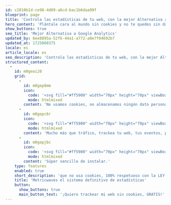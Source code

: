 ```yaml
---
id: c2810b1d-ce98-4d69-a6cd-bac1b6daa99f
blueprint: page
title: 'Controla las estadísticas de tu web, con la mejor Alternativa a Google Analítica y sus cookies.'
hero_content: 'Plántale cara al mundo sin cookies y no te quedes sin datos.'
show_buttons: true
seo_title: 'Mejor Alternativa a Google Analytics'
updated_by: 6ee8895a-52f6-44a1-a772-a0e7f04692b7
updated_at: 1725008375
locale: es
article_locale: es
seo_description: 'Controla las estadísticas de tu web, con la mejor Alternativa a Google Analítica y sus cookies.'
structured_content:
  -
    id: m0geoi20
    grid:
      -
        id: m0gep8mm
        icon:
          code: '<svg fill="#ff5900" width="70px" height="70px" viewBox="0 0 256 256" id="Flat" xmlns="http://www.w3.org/2000/svg" stroke="#ff5900"><g id="SVGRepo_bgCarrier" stroke-width="0"></g><g id="SVGRepo_tracerCarrier" stroke-linecap="round" stroke-linejoin="round"></g><g id="SVGRepo_iconCarrier"> <path d="M223.45117,118.0293a11.95148,11.95148,0,0,0-10.09521-2.31348,27.993,27.993,0,0,1-34.15381-27,11.97247,11.97247,0,0,0-11.91748-11.918,27.99308,27.99308,0,0,1-27.00049-34.1543,12.01319,12.01319,0,0,0-11.68359-14.63769c-.2085-.001-.41309-.00195-.62207-.00195a99.99974,99.99974,0,1,0,100.01611,99.38281A11.99348,11.99348,0,0,0,223.45117,118.0293Zm-30.45605,75.083c-35.37354,35.3125-93.29492,35.69922-129.11475.86329a91.99664,91.99664,0,0,1,64.1001-157.97168c.19043,0,.38183.001.57275.002a4.04183,4.04183,0,0,1,3.15772,1.52637,3.92615,3.92615,0,0,1,.76758,3.35742,35.99441,35.99441,0,0,0,34.71923,43.9082,4.0235,4.0235,0,0,1,4.00489,4.00391,35.99387,35.99387,0,0,0,43.90625,34.71972,3.94377,3.94377,0,0,1,3.36279.76954,4.02736,4.02736,0,0,1,1.523,3.14453A91.33176,91.33176,0,0,1,192.99512,193.1123Zm-31.33838-26.769a7.99984,7.99984,0,1,1-11.31348,0A7.99959,7.99959,0,0,1,161.65674,166.34326Zm-64-8a7.99984,7.99984,0,1,1-11.31348,0A7.99959,7.99959,0,0,1,97.65674,158.34326Zm-8-44.68652a7.99984,7.99984,0,1,1,0-11.31348A7.99915,7.99915,0,0,1,89.65674,113.65674Zm52,4.68652a7.99984,7.99984,0,1,1-11.31348,0A7.99959,7.99959,0,0,1,141.65674,118.34326Z"></path> </g></svg>'
          mode: htmlmixed
        content: 'No usamos cookies, no almacenamos ningún dato personal y no trackeamos a los usuarios en los sitios web.'
      -
        id: m0gepc6r
        icon:
          code: '<svg fill="#ff5900" width="70px" height="70px" viewBox="0 0 256 256" id="Flat" xmlns="http://www.w3.org/2000/svg" stroke="#ff5900"><g id="SVGRepo_bgCarrier" stroke-width="0"></g><g id="SVGRepo_tracerCarrier" stroke-linecap="round" stroke-linejoin="round"></g><g id="SVGRepo_iconCarrier"> <path d="M220.00488,216.00586a4.0002,4.0002,0,0,1-4,4h-176a4,4,0,1,1,0-8h176A4.00019,4.00019,0,0,1,220.00488,216.00586ZM140,176V80a12.01343,12.01343,0,0,1,12-12h40a12.01343,12.01343,0,0,1,12,12v96a12.01343,12.01343,0,0,1-12,12H152A12.01343,12.01343,0,0,1,140,176Zm8,0a4.00427,4.00427,0,0,0,4,4h40a4.00427,4.00427,0,0,0,4-4V80a4.00427,4.00427,0,0,0-4-4H152a4.00427,4.00427,0,0,0-4,4Zm-96,0V40A12.01343,12.01343,0,0,1,64,28h40a12.01343,12.01343,0,0,1,12,12V176a12.01343,12.01343,0,0,1-12,12H64A12.01343,12.01343,0,0,1,52,176Zm8,0a4.00427,4.00427,0,0,0,4,4h40a4.00427,4.00427,0,0,0,4-4V40a4.00427,4.00427,0,0,0-4-4H64a4.00427,4.00427,0,0,0-4,4Z"></path> </g></svg>'
          mode: htmlmixed
        content: 'Mucho más que tráfico, trackea tu web, tus eventos, productos, todas tus estrategias sin problemas.'
      -
        id: m0gepjbc
        icon:
          code: '<svg fill="#ff5900" width="70px" height="70px" viewBox="0 0 256 256" id="Flat" xmlns="http://www.w3.org/2000/svg"><g id="SVGRepo_bgCarrier" stroke-width="0"></g><g id="SVGRepo_tracerCarrier" stroke-linecap="round" stroke-linejoin="round"></g><g id="SVGRepo_iconCarrier"> <path d="M244,152a4.0002,4.0002,0,0,1-4,4H220v20a4,4,0,0,1-8,0V156H192a4,4,0,0,1,0-8h20V128a4,4,0,0,1,8,0v20h20A4.0002,4.0002,0,0,1,244,152ZM64,64H80V80a4,4,0,0,0,8,0V64h16a4,4,0,0,0,0-8H88V40a4,4,0,0,0-8,0V56H64a4,4,0,0,0,0,8ZM184,196H172V184a4,4,0,0,0-8,0v12H152a4,4,0,0,0,0,8h12v12a4,4,0,0,0,8,0V204h12a4,4,0,0,0,0-8Zm-5.17236-81.1709L72.48535,221.17187a12.01686,12.01686,0,0,1-16.9707,0L34.8291,200.48535a11.998,11.998,0,0,1,0-16.9707l148.68555-148.686a12.01526,12.01526,0,0,1,16.9707-.00049L221.1709,55.51465a11.998,11.998,0,0,1,0,16.9707l-42.34229,42.34229-.00048.00048ZM149.65674,80,176,106.34326l39.51465-39.51465v-.00049a3.99855,3.99855,0,0,0,0-5.65625L194.8291,40.48535a4.00622,4.00622,0,0,0-5.6582.00049Zm20.68652,32L144,85.65674,40.48535,189.17187a3.99855,3.99855,0,0,0,0,5.65625L61.1709,215.51465a4.00621,4.00621,0,0,0,5.6582,0Z"></path> </g></svg>'
          mode: htmlmixed
        content: 'Súper sencillo de instalar.'
    type: features
    enabled: true
    short_description: 'que no usa cookies, 100% respetuoso con la LEY (GDPR, CCPA, PECR).'
    title: 'Metricwaves el sistema definitivo de estadísticas'
    button:
      show_buttons: true
      main_button_text: '¡Quiero trackear mi web sin cookies, GRATIS!'
---
```

